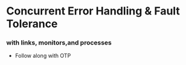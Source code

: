# Concurrent Error Handling & Fault Tolerance 
### with links, monitors,and processes 

- Follow along with OTP 



















